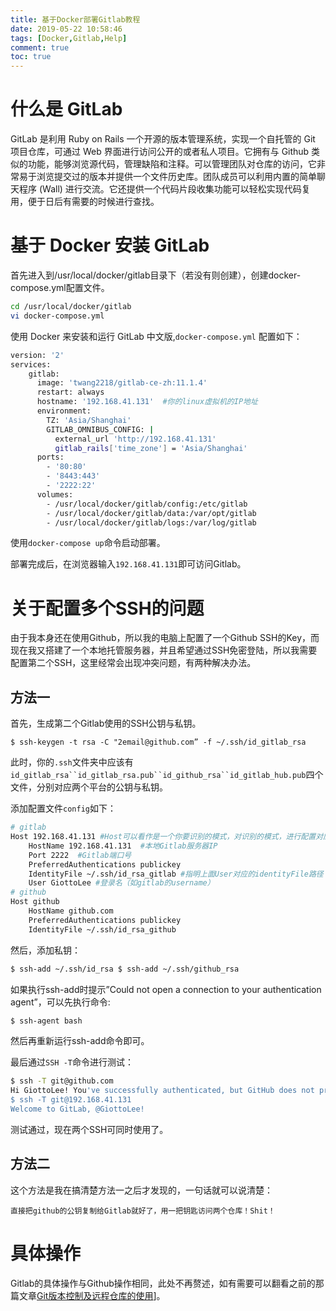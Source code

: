 ```yaml
---
title: 基于Docker部署Gitlab教程
date: 2019-05-22 10:58:46
tags: [Docker,Gitlab,Help]
comment: true
toc: true
---
```


# 什么是 GitLab

GitLab 是利用 Ruby on Rails 一个开源的版本管理系统，实现一个自托管的 Git 项目仓库，可通过 Web 界面进行访问公开的或者私人项目。它拥有与 Github 类似的功能，能够浏览源代码，管理缺陷和注释。可以管理团队对仓库的访问，它非常易于浏览提交过的版本并提供一个文件历史库。团队成员可以利用内置的简单聊天程序 (Wall) 进行交流。它还提供一个代码片段收集功能可以轻松实现代码复用，便于日后有需要的时候进行查找。

<!--more-->

# 基于 Docker 安装 GitLab

首先进入到/usr/local/docker/gitlab目录下（若没有则创建），创建docker-compose.yml配置文件。

```bash
cd /usr/local/docker/gitlab
vi docker-compose.yml
```

使用 Docker 来安装和运行 GitLab 中文版,`docker-compose.yml` 配置如下：

```bash
version: '2'
services:
    gitlab:
      image: 'twang2218/gitlab-ce-zh:11.1.4'
      restart: always
      hostname: '192.168.41.131'  #你的linux虚拟机的IP地址
      environment:
        TZ: 'Asia/Shanghai'
        GITLAB_OMNIBUS_CONFIG: |
          external_url 'http://192.168.41.131'
          gitlab_rails['time_zone'] = 'Asia/Shanghai'
      ports:
        - '80:80'
        - '8443:443'
        - '2222:22'
      volumes:
        - /usr/local/docker/gitlab/config:/etc/gitlab
        - /usr/local/docker/gitlab/data:/var/opt/gitlab
        - /usr/local/docker/gitlab/logs:/var/log/gitlab
```

使用`docker-compose up`命令启动部署。

部署完成后，在浏览器输入`192.168.41.131`即可访问Gitlab。

# 关于配置多个SSH的问题

由于我本身还在使用Github，所以我的电脑上配置了一个Github SSH的Key，而现在我又搭建了一个本地托管服务器，并且希望通过SSH免密登陆，所以我需要配置第二个SSH，这里经常会出现冲突问题，有两种解决办法。

## 方法一

首先，生成第二个Gitlab使用的SSH公钥与私钥。

```
$ ssh-keygen -t rsa -C "2email@github.com” -f ~/.ssh/id_gitlab_rsa
```

此时，你的`.ssh`文件夹中应该有`id_gitlab_rsa``id_gitlab_rsa.pub``id_github_rsa``id_gitlab_hub.pub`四个文件，分别对应两个平台的公钥与私钥。

添加配置文件`config`如下：

```bash
# gitlab
Host 192.168.41.131 #Host可以看作是一个你要识别的模式，对识别的模式，进行配置对应的的主机名和ssh文件（可以直接填写ip地址）
    HostName 192.168.41.131  #本地Gitlab服务器IP
    Port 2222  #Gitlab端口号
    PreferredAuthentications publickey
    IdentityFile ~/.ssh/id_rsa_gitlab #指明上面User对应的identityFile路径
    User GiottoLee #登录名（如gitlab的username）
# github
Host github
    HostName github.com
    PreferredAuthentications publickey
    IdentityFile ~/.ssh/id_rsa_github
```

然后，添加私钥：

```bash
$ ssh-add ~/.ssh/id_rsa $ ssh-add ~/.ssh/github_rsa
```

如果执行ssh-add时提示”Could not open a connection to your authentication agent”，可以先执行命令:

```bash
$ ssh-agent bash
```

然后再重新运行ssh-add命令即可。

最后通过`SSH -T`命令进行测试：

```bash
$ ssh -T git@github.com
Hi GiottoLee! You've successfully authenticated, but GitHub does not provide shell access.
$ ssh -T git@192.168.41.131
Welcome to GitLab, @GiottoLee!
```

测试通过，现在两个SSH可同时使用了。

## 方法二

这个方法是我在搞清楚方法一之后才发现的，一句话就可以说清楚：

```
直接把github的公钥复制给Gitlab就好了，用一把钥匙访问两个仓库！Shit！
```

# 具体操作

Gitlab的具体操作与Github操作相同，此处不再赘述，如有需要可以翻看之前的那篇文章[Git版本控制及远程仓库的使用](http://giottolee.com/2019/04/08/GitHelpDoc/)]。